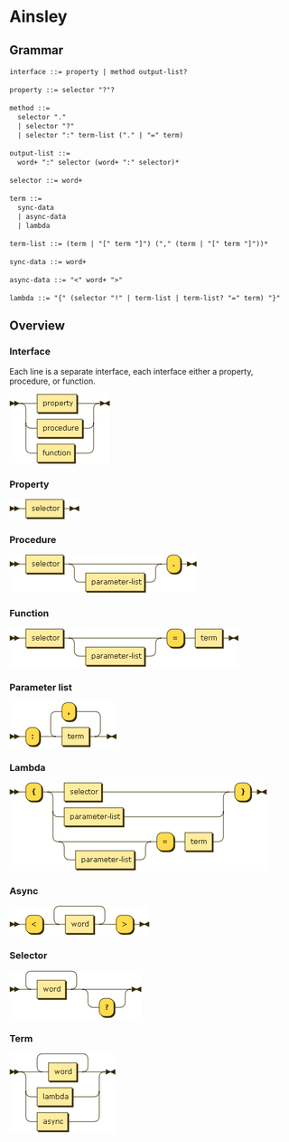 # Ainsley

## Grammar

```ebnf
interface ::= property | method output-list?

property ::= selector "?"?

method ::=
  selector "."
  | selector "?"
  | selector ":" term-list ("." | "=" term)

output-list ::=
  word+ ":" selector (word+ ":" selector)*

selector ::= word+

term ::= 
  sync-data
  | async-data
  | lambda

term-list ::= (term | "[" term "]") ("," (term | "[" term "]"))*

sync-data ::= word+

async-data ::= "<" word+ ">"

lambda ::= "{" (selector "!" | term-list | term-list? "=" term) "}"
```

## Overview

### Interface

Each line is a separate interface, each interface either a property, procedure, or function.

![interface](interface.png)

### Property

![property](property.png)

### Procedure

![procedure](procedure.png)

### Function

![function](function.png)

### Parameter list

![parameter-list](parameter-list.png)

### Lambda

![lambda](lambda.png)

### Async

![async](async.png)

### Selector

![selector](selector2.png)

### Term

![term](term.png)
